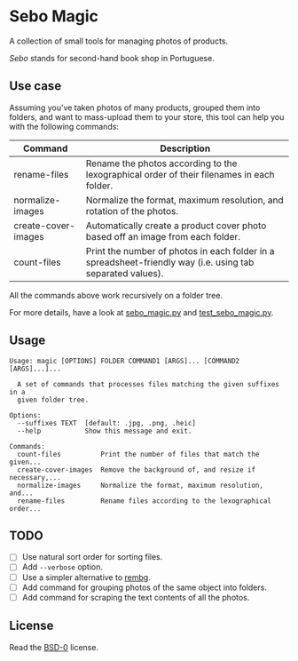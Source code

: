 # Sebo Magic

A collection of small tools for managing photos of products.

_Sebo_ stands for second-hand book shop in Portuguese.

## Use case

Assuming you've taken photos of many products, grouped them into folders, and want to mass-upload them to your store, this tool can help you with the following commands:

| Command | Description |
| --- | --- |
| rename-files | Rename the photos according to the lexographical order of their filenames in each folder. |
| normalize-images | Normalize the format, maximum resolution, and rotation of the photos. |
| create-cover-images | Automatically create a product cover photo based off an image from each folder. |
| count-files | Print the number of photos in each folder in a spreadsheet-friendly way (i.e. using tab separated values). |

All the commands above work recursively on a folder tree.

For more details, have a look at [sebo_magic.py](sebo_magic.py) and [test_sebo_magic.py](tests/test_sebo_magic.py).

## Usage

```
Usage: magic [OPTIONS] FOLDER COMMAND1 [ARGS]... [COMMAND2 [ARGS]...]...

  A set of commands that processes files matching the given suffixes in a
  given folder tree.

Options:
  --suffixes TEXT  [default: .jpg, .png, .heic]
  --help           Show this message and exit.

Commands:
  count-files          Print the number of files that match the given...
  create-cover-images  Remove the background of, and resize if necessary,...
  normalize-images     Normalize the format, maximum resolution, and...
  rename-files         Rename files according to the lexographical order...
```

## TODO

* [ ] Use natural sort order for sorting files.
* [ ] Add `--verbose` option.
* [ ] Use a simpler alternative to [rembg](https://github.com/danielgatis/rembg).
* [ ] Add command for grouping photos of the same object into folders.
* [ ] Add command for scraping the text contents of all the photos.

## License

Read the [BSD-0](LICENSE.txt) license.

